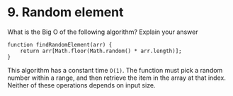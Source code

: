# 9. Random element

What is the Big O of the following algorithm? Explain your answer

````
function findRandomElement(arr) {
    return arr[Math.floor(Math.random() * arr.length)];
}
````

This algorithm has a constant time `O(1)`.  The function must pick a random number within a range, and then retrieve the item in the array at that index. Neither of these operations depends on input size.
